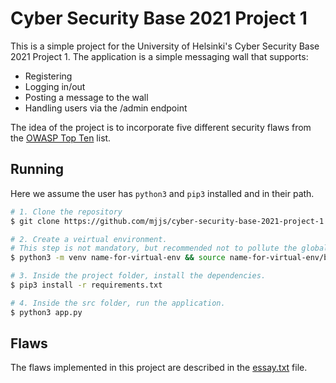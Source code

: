 # Cyber Security Base 2021 Project 1

This is a simple project for the University of Helsinki's Cyber Security Base 2021 Project 1.
The application is a simple messaging wall that supports:
* Registering
* Logging in/out
* Posting a message to the wall
* Handling users via the /admin endpoint

The idea of the project is to incorporate five different security flaws from the [OWASP Top Ten](https://owasp.org/www-project-top-ten/) list.

## Running
Here we assume the user has `python3` and `pip3` installed and in their path.

```sh
# 1. Clone the repository
$ git clone https://github.com/mjjs/cyber-security-base-2021-project-1

# 2. Create a veirtual environment.
# This step is not mandatory, but recommended not to pollute the global environment with packages.
$ python3 -m venv name-for-virtual-env && source name-for-virtual-env/bin/activate

# 3. Inside the project folder, install the dependencies.
$ pip3 install -r requirements.txt

# 4. Inside the src folder, run the application.
$ python3 app.py
```

## Flaws
The flaws implemented in this project are described in the [essay.txt](essay.txt) file.

